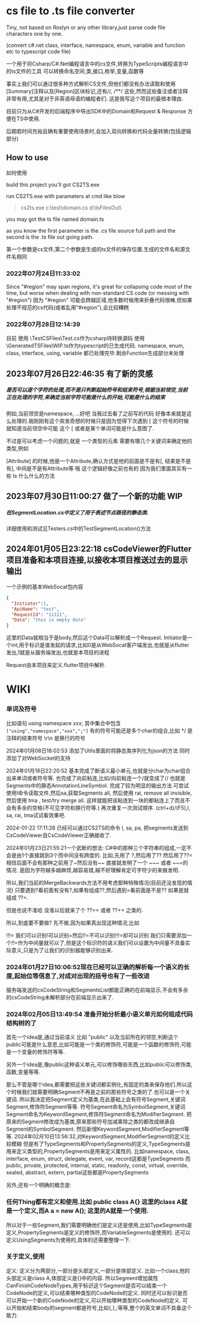 # cs file to .ts file converter

Tiny, not based on Roslyn or any other library,just parse code file characters one by one.

(convert c#.net class, interface, namespace, enum, variable and function etc to typescript code file)

一个用于将Csharp/C#.Net编程语言中的cs文件,转换为TypeScripts编程语言中的ts文件的工具
可以转换命名空间,类,接口,枚举,变量,函数等

事实上我们可以通过很多种方式解析CS文件,但他们都没有办法读取和使用[Summary]注释以及[Region]区块标记,还有//, /**/
这些,然而这些备注或者注释非常有用,尤其是对于非英语母语的编程者们.
这是我写这个项目的最根本理由.

目前只为从C#开发的后端程序中导出SDK中的Domain和Request & Response
方便在TS中使用.

后期若时间充裕且确有重要使用场景时,会加入双向转换和代码全量转换(包括逻辑部分)

## **How to use**

如何使用

build this project you'll got CS2TS.exe

run CS2TS.exe with parameters at cmd like blow

> cs2ts.exe c:\test\domain.cs d:\tsFilesOut\

you may got the ts file named domain.ts

as you know the first parameter is the .cs file source full path
and the second is the .ts file out going path.

第一个参数是cs文件,第二个参数是生成的ts文件的保存位置.生成的文件名和源文件名相同

### 2022年07月24日11:33:02

Since "#region" may span regions, it's great for collapsing code most of the time, but worse when dealing with
non-standard CS code (or messing with "#region")
因为 "#region" 可能会跨越区域,他多数时候用来折叠代码很棒,但如果处理不规范的cs代码(或者乱用"#region"),会比较糟糕

### 2022年07月28日12:14:39

目前
使用 \TestCSFiles\Test.cs作为csharp待转换源码
使用 \GeneratedTSFiles\WIP.ts作为typescript的已生成代码.
namespace, enum, class, interface, using, variable 都已处理完毕.剩余Function生成部分未处理

## 2023年07月26日22:46:35 有了新的灵感

##### 是否可以逐个字符的处理,而不是只判断起始符号和结束符号,根据当前领空,当前正在处理的字符,来确定当前字符可能是什么的开始,可能是什么的结束

例如,当前领空是namespace,
...好吧 当我过去看了之前写的代码 好像本来就是这么处理的.我刚刚有这个突发奇想的时候只是因为觉得下次遇到 [
这个符号的时候就知道当前领空中可能 这个 [ 或者是某个单词可能是什么意图了.

不过是可以考虑一个问题的,就是 一个类型的元素 需要有哪几个关键词来确定他的类型,例如

[Attribute] 的时候,他是一个Attribute,确认方式是他的前面是不是有[, 结束是不是有], 中间是不是有Attribute等
哦 这个逻辑好像之前也有的 因为我们里面其实有一些 Is 什么什么的方法

## 2023年07月30日11:00:27 做了一个新的功能 WIP

##### 在SegmentLocation.cs中定义了用于表述节点路径的静态类.

详细使用和测试见Testers.cs中的TestSegmentLocation()方法

## 2024年01月05日23:22:18 csCodeViewer的Flutter项目准备和本项目连接,以接收本项目推送过去的显示输出

一个示例的基本WebSocat包内容

```json
{
  "Initiator":1,
  "ApiName": "test", 
  "RequestId": "11111", 
  "Data": "this is empty data"
}
```

这里的Data就相当于是body,然后这个Data可以解析成一个Request.
Initiator是一个int,用于标识是谁发起的请求,比如0是从WebSocat客户端发出,也就是从flutter发出,1就是从服务端发出,也就是本项目的进程

Request由本项目来定义.flutter项目中解析.

# WIKI

### 单词及符号

比如语句 using namespace xxx;
其中集合中包含 ```["using","namespace","xxx",";"]```
有的符号可能还是多个char的组合,比如  */ 是注释的结束符号 \r\n 是换行的符号

2024年01月08日18:02:53 添加了Utils里面的将静态类序列化为json的方法
同时添加了对WebSocket的支持

2024年01月18日22:20:52 基本完成了断语义最小单元,也就是分char为char组合出来单词或者符号等.
也完成了向前粘连,比如/向前粘连一个/就变成了// 也就是Segments中的静态AnnotationLineSymbol.
完成了较为明显的输出方法.可尝试使用l命令读取文件,然后sa,获取Segments all, 然后使用 rai, remove all invisible, 然后使用
tma , test/try merge all.
这样就能把该粘连到一块的都粘连上了而且不会有多余的空格(不可见字符和换行符等.)
再次重复一次测试顺序.
(ctrl+d)/(F5),l, sa, rai, tma试试看效果吧.

2024-01-22 17:11:28 已经可以通过CS2TS的命令 l, sa, pa,
把segments发送到CsCodeViewer且CsCodeViewer正确接收了.

2024年01月23日21:55:21一个武断的想法:
C#中的那种三个字符串的组成,一定不会是由1个直接跳到3个而中间没有跨度的.
比如,先用了 ?,然后用了?? 然后用了??=
相信后面不会有那种之前用了~然后没有~~ 直接就发明了一个 ~~~ 或者 ~~=的情况.
是因为字符越多越麻烦,越容易错,越不好理解肯定可字符少的来做发明.

所以,我们当前的MergeBackwards方法不用考虑那种特殊情况(目前还没发现的情况)
只要遇到?看前面有没有?,如果有组成??,然后遇到=看前面是不是?? 如果是就组成 ??=.

但是也说不准哈 没准以后就来了个 ??== 或者 ??++ 之类的.

所以,到底要不要做? 先不做,因为如果真出现这种情况,比如

!!!= 我们可以识别!可以识别=然后!!=不可以识别!!!=却可以识别
我们只需要添加一个!!=作为中间量就可以了,但是这个标识符的语义我们可以设置为中间量不具备实际意义,只是为了让我们的识别器能够识别出来.

### 2024年01月27日10:06:52现在已经可以正确的解析每一个语义的长度,起始位等信息了,对成对出现的括号也有了一些改进

服务端发送的csCodeString和SegmentsList都能正确的在前端显示,不会有多余的csCodeString未解析部分在前端显示出来了.

### 2024年02月05日13:49:54 准备开始分析最小语义单元如何组成代码结构树的了

首先一个idea是,通过当前语义 比如 "public" 以及当前所在的领空,判断这个public可能是什么意思,比如可能是一个类的修饰符,可能是一个函数的修饰符,可能是一个变量的修饰符等等.

另外一个idea是,像public这种语义单元,可以修饰哪些东西,比如public可以修饰类,函数,变量等等.

那么不管是哪个idea,都需要把这些关键词都实例化,有固定的类来保存他们.所以这个时候我们就需要明确Segment不再是之前的那些符号之类的了.也可以是一个关键词.
所以我决定把Segment定义为基类,在此基础上会有符号Segment,关键词Segment,修饰符Segment等等.
符号Segment命名为SymbolSegment,关键词Segment命名为KeywordSegment,修饰符Segment命名为ModifierSegment.
把原来的Segment修改成为基类,原来那些符号加减乘除之类的都改成继承自Segment的SymbolSegment.
然后新增KeywordSegment,ModifierSegment等等.
2024年02月10日13:56:32,对KeywordSegment,ModifierSegment的定义比较模糊
但是有了TypeSegments和PropertySegments的定义,TypeSegments是用来定义类型的,PropertySegments是用来定义属性的.
比如namespace, class, interface, enum, struct, delegate, event, var, record这都是TypeSegments
而public, private, protected, internal, static, readonly, const, virtual, override, sealed, abstract, extern,
partial这些都是PropertySegments

另外,还有一个明确的概念是:

### 任何Thing都有定义和使用.比如 public class A{} 这里的class A就是一个定义,而A a = new A(); 这里的A就是一个使用.

所以对于一些Segment,我们需要明确他们是定义还是使用,比如TypeSegments是定义,PropertySegments是定义的修饰符,而VariableSegments是使用的.
还可以定义UsingSegments为使用的,具体的还需要整理一下.

### 关于定义,使用

定义:
定义分为两部分,一部分是头部定义,一部分是体部定义.
比如一个class,他的头部定义是class A,体部定义是{}中的内容.
所以Segment增加属性CanFinishCodeNodeTypes,用于标识这个Segment是否可以结束一个CodeNode的定义,可以结束哪种类型的CodeNode的定义.
同时还可以标识是否可以开始一个新的CodeNode的定义,可以开始哪种类型的CodeNode的定义.
可以开始和结束body的segment都是符号,比如{,},;等等,整个的英文单词不具备这个能力.